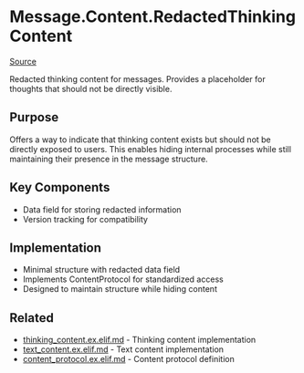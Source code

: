 # Message.Content.RedactedThinkingContent
[Source](/github/ai/genai_all/genai_core/lib/vnext_genai/nodes/message/content/redacted_thinking_content.ex)

Redacted thinking content for messages. Provides a placeholder for thoughts that should not be directly visible.

## Purpose
Offers a way to indicate that thinking content exists but should not be directly exposed to users. This enables hiding internal processes while still maintaining their presence in the message structure.

## Key Components
- Data field for storing redacted information
- Version tracking for compatibility

## Implementation
- Minimal structure with redacted data field
- Implements ContentProtocol for standardized access
- Designed to maintain structure while hiding content

## Related
- [thinking_content.ex.elif.md](thinking_content.ex.elif.md) - Thinking content implementation
- [text_content.ex.elif.md](text_content.ex.elif.md) - Text content implementation
- [content_protocol.ex.elif.md](content_protocol.ex.elif.md) - Content protocol definition